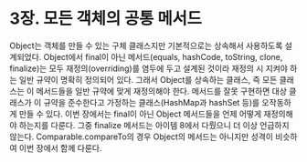 # 3장. 모든 객체의 공통 메서드
Object는 객체를 만들 수 있는 구체 클래스지만 기본적으로는 상속해서 사용하도록 설계되었다. 
Object에서 final이 아닌 메서드(equals, hashCode, toString, clone, finalize)는 모두 재정의(overriding)를 염두에 두고 설계된 것이라 재정의 시 지켜야 하는 일반 규약이 명확히 정의되어 있다. 
그래서 Object를 상속하는 클래스, 즉 모든 클래스는 이 메서드들을 일반 규약에 맞게 재정의해야 한다. 
메서드를 잘못 구현하면 대상 클래스가 이 규약을 준수한다고 가정하는 클래스(HashMap과 hashSet 등)를 오작동하게 만들 수 있다. 
이번 장에서는 final이 아닌 Object 메서드들을 언제 어떻게 재정의해야 하는지를 다룬다. 
그중 finalize 메서드는 아이템 8에서 다뤘으니 더 이상 언급하지 않는다. 
Comparable.compareTo의 경우 Object의 메서드는 아니지만 성격이 비슷하여 이번 장에서 함께 다룬다.
